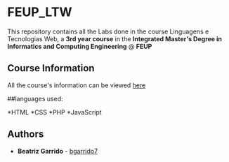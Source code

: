 # FEUP_LTW

This repository contains all the Labs done in the course Linguagens e Tecnologias Web, a **3rd year course** in the **Integrated Master's Degree in Informatics and Computing Engineering** @ **FEUP**

## Course Information

All the course's information can be viewed [here](https://web.fe.up.pt/~arestivo/page/courses/2019/ltw/)

##languages used:

*HTML
*CSS
*PHP
*JavaScript


## Authors

* **Beatriz Garrido** - [bgarrido7](https://github.com/bgarrido7)
